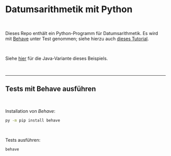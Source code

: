 # Datumsarithmetik mit Python #

<br>

Dieses Repo enthält ein Python-Programm für Datumsarithmetik.
Es wird mit [Behave](https://pypi.org/project/behave/) unter Test genommen; siehe hierzu auch
[dieses Tutorial](https://pyquesthub.com/enhancing-test-automation-with-cucumber-in-python).

<br>

Siehe [hier](https://github.com/MDecker-MobileComputing/Maven_Cucumber_Datumsarithmetik) für die Java-Variante
dieses Beispiels.

<br>

----

## Tests mit Behave ausführen ##

<br>

Installation von *Behave*:
```cmd
py -m pip install behave
```

<br>

Tests ausführen:

```cmd
behave
```

<br>

